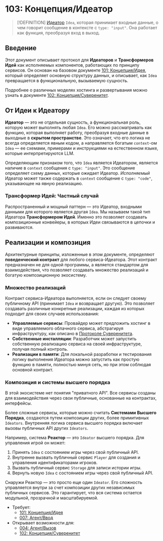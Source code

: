 # 103: Концепция/Идеатор

> [!DEFINITION] [Идеатор](./000_glossary.md)
> `Idea`, которая принимает входные данные, о чем говорит сообщение в контексте с `type: "input"`. Она работает как функция, преобразуя вход в выход.

## Введение

Этот документ описывает протокол для **Идеаторов** и **Трансформеров Идей** как исполняемых компонентов, работающих по принципу сервисов. Он основан на базовом документе [101: Концепция/Идея](./101_concept_idea.md), который определяет основную структуру данных, и описывает, как `Idea` превращается в функциональную, вызываемую сущность.

Подробнее о различных моделях хостинга и развертывания можно узнать в документе [102: Концепция/Суверенитет](./102_concept_sovereignty.md).

## От Идеи к Идеатору

**Идеатор** — это не отдельная сущность, а функциональная роль, которую может выполнять любая `Idea`. Его можно рассматривать как функцию, которая выполняет работу, преобразуя входные данные в выходные в **скрытом пространстве**. Это означает, что его логика не всегда определяется явным кодом, а направляется богатым `context`-ом `Idea` — ее схемами, примерами и инструкциями на естественном языке, которые интерпретируются LLM.

Определяющим признаком того, что `Idea` является Идеатором, является наличие в `context` сообщения с `type: "input"`. Это сообщение определяет схему данных, которые ожидает Идеатор. _Исполняемый_ Идеатор может также содержать в `context` сообщение с `type: "code"`, указывающее на явную реализацию.

### Трансформер Идей: Частный случай

Распространенный и мощный паттерн — это Идеатор, входными данными для которого является другая `Idea`. Мы называем такой тип Идеатора **Трансформером Идей**. Именно это позволяет создавать композиционные конвейеры, в которых Идеи связываются в цепочки и развиваются.

## Реализации и композиция

Архитектурные принципы, изложенные в этом документе, определяют **поведенческий контракт** для любого сервиса-Идеатора. Этот контракт предназначен не для одной программы, а является стандартом для взаимодействия, что позволяет создавать множество реализаций и богатую композиционную экосистему.

### Множество реализаций

Контракт сервиса-Идеатора выполняется, если он следует своему публичному API (принимает `Idea` и возвращает другую). Это позволяет создавать различные конкретные реализации, каждая из которых подходит для своих случаев использования:

- **Управляемые сервисы**: Провайдер может предложить хостинг в виде управляемого облачного сервиса, абстрагируя инфраструктуру, как описано в [Протоколе Суверенитета](./102_concept_sovereignty.md).
- **Собственные инсталляции**: Разработчик может запустить собственную реализацию сервиса на своей инфраструктуре, получая полный контроль.
- **Реализации в памяти**: Для локальной разработки и тестирования логику выполнения Идеатора можно запустить как простую функцию в памяти, полностью минуя сеть, но при этом соблюдая основной контракт.

### Композиция и системы высшего порядка

В этой экосистеме нет понятия "приватного API". Все сервисы созданы для взаимодействия через свои публичные, основанные на контрактах, интерфейсы.

Более сложные сервисы, которые можно считать **Системами Высшего Порядка**, создаются путем композиции других, более примитивных `Ideators`. Внутренняя логика сервиса высшего порядка включает вызовы публичных API других `Ideators`.

Например, система **Реактор** — это `Ideator` высшего порядка. Для управления игрой он может:

1.  Принять `Idea` с состоянием игры через свой публичный API.
2.  Внутренне вызвать публичный сервис `Player` для создания и управления идентификаторами игроков.
3.  Вызвать публичный сервис `Storage` для записи истории игры.
4.  Вернуть новую `Idea` с состоянием игры через свой публичный API.

Снаружи Реактор — это просто еще один `Ideator`. Его сложность управляется внутри за счет композиции других независимых публичных сервисов. Это гарантирует, что вся система остается модульной, прозрачной и масштабируемой.

- Требует:
  - [101: Концепция/Идея](./101_concept_idea.md)
  - [007: Агент/Ввод](./007_agent_input.md)
- Открывает возможности для:
  - [004: Агент/Вызов](./004_agent_call.md)
  - [102: Концепция/Суверенитет](./102_concept_sovereignty.md)